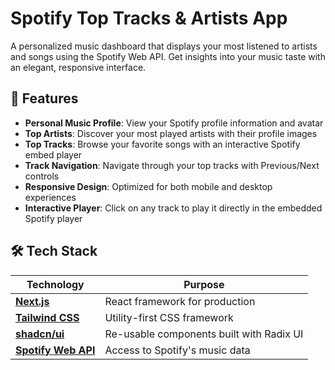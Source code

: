 # Spotify Top Tracks & Artists App

A personalized music dashboard that displays your most listened to artists and songs using the Spotify Web API. Get insights into your music taste with an elegant, responsive interface.

## 🎵 Features

- **Personal Music Profile**: View your Spotify profile information and avatar
- **Top Artists**: Discover your most played artists with their profile images
- **Top Tracks**: Browse your favorite songs with an interactive Spotify embed player
- **Track Navigation**: Navigate through your top tracks with Previous/Next controls
- **Responsive Design**: Optimized for both mobile and desktop experiences
- **Interactive Player**: Click on any track to play it directly in the embedded Spotify player

## 🛠️ Tech Stack

| Technology | Purpose |
|------------|---------|
| **[Next.js](https://nextjs.org/)** | React framework for production |
| **[Tailwind CSS](https://tailwindcss.com/)** | Utility-first CSS framework |
| **[shadcn/ui](https://ui.shadcn.com/)** | Re-usable components built with Radix UI |
| **[Spotify Web API](https://developer.spotify.com/documentation/web-api)** | Access to Spotify's music data |